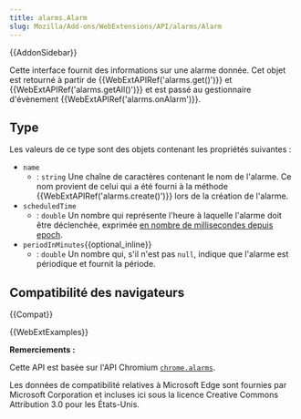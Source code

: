 ```yaml
---
title: alarms.Alarm
slug: Mozilla/Add-ons/WebExtensions/API/alarms/Alarm
---
```


{{AddonSidebar}}

Cette interface fournit des informations sur une alarme donnée. Cet objet est retourné à partir de {{WebExtAPIRef('alarms.get()')}} et {{WebExtAPIRef('alarms.getAll()')}} et est passé au gestionnaire d'évènement {{WebExtAPIRef('alarms.onAlarm')}}.

## Type

Les valeurs de ce type sont des objets contenant les propriétés suivantes :

- `name`
  - : `string` Une chaîne de caractères contenant le nom de l'alarme. Ce nom provient de celui qui a été fourni à la méthode {{WebExtAPIRef('alarms.create()')}} lors de la création de l'alarme.
- `scheduledTime`
  - : `double` Un nombre qui représente l'heure à laquelle l'alarme doit être déclenchée, exprimée [en nombre de millisecondes depuis epoch](https://fr.wikipedia.org/wiki/Heure_Unix).
- `periodInMinutes`{{optional_inline}}
  - : `double` Un nombre qui, s'il n'est pas `null`, indique que l'alarme est périodique et fournit la période.

## Compatibilité des navigateurs

{{Compat}}

{{WebExtExamples}}

**Remerciements :**

Cette API est basée sur l'API Chromium [`chrome.alarms`](https://developer.chrome.com/extensions/alarms).

Les données de compatibilité relatives à Microsoft Edge sont fournies par Microsoft Corporation et incluses ici sous la licence Creative Commons Attribution 3.0 pour les États-Unis.
